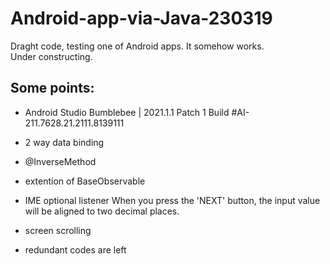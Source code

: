 # Android-app-via-Java-230319

Draght code, testing one of Android apps. It somehow works.  
Under constructing.

## Some points:
- Android Studio Bumblebee | 2021.1.1 Patch 1
Build #AI-211.7628.21.2111.8139111

- 2 way data binding
- @InverseMethod
- extention of BaseObservable
- IME optional listener
  When you press the 'NEXT' button, the input value will be aligned to two decimal places.
- screen scrolling
- redundant codes are left 
